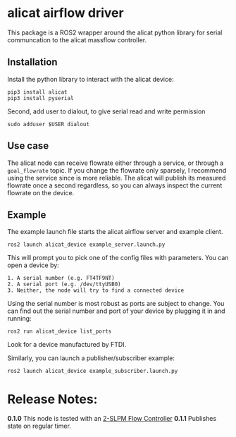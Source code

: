# alicat airflow driver

This package is a ROS2 wrapper around the alicat python library for serial communcation to the alicat massflow controller.

## Installation

Install the python library to interact with the alicat device:

    pip3 install alicat
    pip3 install pyserial

Second, add user to dialout, to give serial read and write permission

    sudo adduser $USER dialout

## Use case

The alicat node can receive flowrate either through a service, or through a `goal_flowrate` topic. If you change the flowrate only sparsely, I recommend using the service since is more reliable.
The alicat will publish its measured flowrate once a second regardless, so you can always inspect the current flowrate on the device.

## Example

The example launch file starts the alicat airflow server and example client.

    ros2 launch alicat_device example_server.launch.py

This will prompt you to pick one of the config files with parameters. You can open a device by:

    1. A serial number (e.g. FT4TF9NT)
    2. A serial port (e.g. /dev/ttyUSB0)
    3. Neither, the node will try to find a connected device

Using the serial number is most robust as ports are subject to change. You can find out the serial number and port of your device by plugging it in and running:

    ros2 run alicat_device list_ports

Look for a device manufactured by FTDI.

Similarly, you can launch a publisher/subscriber example:

    ros2 launch alicat_device example_subscriber.launch.py

# Release Notes:

**0.1.0** This node is tested with an [2-SLPM Flow Controller](https://store.alicat.com/products/mc-2slpm-d?variant=36749145604249)
**0.1.1** Publishes state on regular timer.
